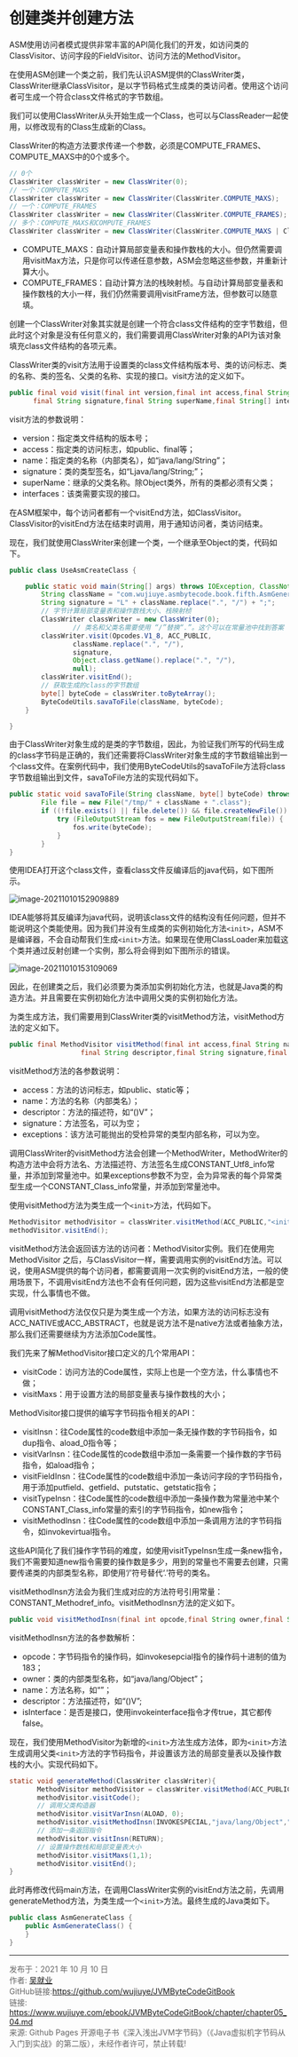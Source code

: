 # 创建类并创建方法

ASM使用访问者模式提供非常丰富的API简化我们的开发，如访问类的ClassVisitor、访问字段的FieldVisitor、访问方法的MethodVisitor。

在使用ASM创建一个类之前，我们先认识ASM提供的ClassWriter类，ClassWriter继承ClassVisitor，是以字节码格式生成类的类访问者。使用这个访问者可生成一个符合class文件格式的字节数组。

我们可以使用ClassWriter从头开始生成一个Class，也可以与ClassReader一起使用，以修改现有的Class生成新的Class。

 ClassWriter的构造方法要求传递一个参数，必须是COMPUTE_FRAMES、COMPUTE_MAXS中的0个或多个。

 ```java
// 0个
ClassWriter classWriter = new ClassWriter(0);
// 一个：COMPUTE_MAXS
ClassWriter classWriter = new ClassWriter(ClassWriter.COMPUTE_MAXS);
// 一个：COMPUTE_FRAMES
ClassWriter classWriter = new ClassWriter(ClassWriter.COMPUTE_FRAMES);
// 多个：COMPUTE_MAXS和COMPUTE_FRAMES
ClassWriter classWriter = new ClassWriter(ClassWriter.COMPUTE_MAXS | ClassWriter.COMPUTE_FRAMES);
 ```

* COMPUTE_MAXS：自动计算局部变量表和操作数栈的大小。但仍然需要调用visitMax方法，只是你可以传递任意参数，ASM会忽略这些参数，并重新计算大小。
* COMPUTE_FRAMES：自动计算方法的栈映射桢。与自动计算局部变量表和操作数栈的大小一样，我们仍然需要调用visitFrame方法，但参数可以随意填。

创建一个ClassWriter对象其实就是创建一个符合class文件结构的空字节数组，但此时这个对象是没有任何意义的，我们需要调用ClassWriter对象的API为该对象填充class文件结构的各项元素。

ClassWriter类的visit方法用于设置类的class文件结构版本号、类的访问标志、类的名称、类的签名、父类的名称、实现的接口。visit方法的定义如下。

```java
public final void visit(final int version,final int access,final String name,
      final String signature,final String superName,final String[] interfaces)
```

visit方法的参数说明：

* version：指定类文件结构的版本号；
* access：指定类的访问标志，如public、final等；
* name：指定类的名称（内部类名），如“java/lang/String”；
* signature：类的类型签名，如“Ljava/lang/String;”；
* superName：继承的父类名称。除Object类外，所有的类都必须有父类；
* interfaces：该类需要实现的接口。

在ASM框架中，每个访问者都有一个visitEnd方法，如ClassVisitor。ClassVisitor的visitEnd方法在结束时调用，用于通知访问者，类访问结束。

现在，我们就使用ClassWriter来创建一个类，一个继承至Object的类，代码如下。

```java
public class UseAsmCreateClass {

    public static void main(String[] args) throws IOException, ClassNotFoundException {
        String className = "com.wujiuye.asmbytecode.book.fifth.AsmGenerateClass";
        String signature = "L" + className.replace(".", "/") + ";";
        // 字节计算局部变量表和操作数栈大小、栈映射桢
        ClassWriter classWriter = new ClassWriter(0);
				// 类名和父类名需要使用 “/”替换“.”。这个可以在常量池中找到答案
        classWriter.visit(Opcodes.V1_8, ACC_PUBLIC,
                className.replace(".", "/"),
                signature,
                Object.class.getName().replace(".", "/"),
                null);
        classWriter.visitEnd();
        // 获取生成的class的字节数组
        byte[] byteCode = classWriter.toByteArray();
        ByteCodeUtils.savaToFile(className, byteCode);
    }

}
```

由于ClassWriter对象生成的是类的字节数组，因此，为验证我们所写的代码生成的class字节码是正确的，我们还需要将ClassWriter对象生成的字节数组输出到一个class文件。在案例代码中，我们使用ByteCodeUtils的savaToFile方法将class字节数组输出到文件，savaToFile方法的实现代码如下。

```java
public static void savaToFile(String className, byte[] byteCode) throws IOException {
        File file = new File("/tmp/" + className + ".class");
        if ((!file.exists() || file.delete()) && file.createNewFile()) {
            try (FileOutputStream fos = new FileOutputStream(file)) {
                fos.write(byteCode);
            }
        }
}
```

使用IDEA打开这个class文件，查看class文件反编译后的java代码，如下图所示。

![image-20211010152909889](images/chapter05-04-01.png)

IDEA能够将其反编译为java代码，说明该class文件的结构没有任何问题，但并不能说明这个类能使用。因为我们并没有生成类的实例初始化方法`<init>`，ASM不是编译器，不会自动帮我们生成`<init>`方法。如果现在使用ClassLoader来加载这个类并通过反射创建一个实例，那么将会得到如下图所示的错误。

![image-20211010153109069](images/chapter05-04-02.png)

因此，在创建类之后，我们必须要为类添加实例初始化方法，也就是Java类的构造方法。并且需要在实例初始化方法中调用父类的实例初始化方法。

 为类生成方法，我们需要用到ClassWriter类的visitMethod方法，visitMethod方法的定义如下。

```java
public final MethodVisitor visitMethod(final int access,final String name,
                  final String descriptor,final String signature,final String[] exceptions)
```

visitMethod方法的各参数说明：

* access：方法的访问标志，如public、static等；
* name：方法的名称（内部类名）；
* descriptor：方法的描述符，如“()V”；
* signature：方法签名，可以为空；
* exceptions：该方法可能抛出的受检异常的类型内部名称，可以为空。

调用ClassWriter的visitMethod方法会创建一个MethodWriter，MethodWriter的构造方法中会将方法名、方法描述符、方法签名生成CONSTANT_Utf8_info常量，并添加到常量池中。如果exceptions参数不为空，会为异常表的每个异常类型生成一个CONSTANT_Class_info常量，并添加到常量池中。

使用visitMethod方法为类生成一个`<init>`方法，代码如下。

```java
MethodVisitor methodVisitor = classWriter.visitMethod(ACC_PUBLIC,"<init>","()V",null,null);
methodVisitor.visitEnd();
```

visitMethod方法会返回该方法的访问者：MethodVisitor实例。我们在使用完MethodVisitor 之后，与ClassVisitor一样，需要调用实例的visitEnd方法。可以说，使用ASM提供的每个访问者，都需要调用一次实例的visitEnd方法，一般的使用场景下，不调用visitEnd方法也不会有任何问题，因为这些visitEnd方法都是空实现，什么事情也不做。

调用visitMethod方法仅仅只是为类生成一个方法，如果方法的访问标志没有ACC_NATIVE或ACC_ABSTRACT，也就是说方法不是native方法或者抽象方法，那么我们还需要继续为方法添加Code属性。

我们先来了解MethodVisitor接口定义的几个常用API：

* visitCode：访问方法的Code属性，实际上也是一个空方法，什么事情也不做；
* visitMaxs：用于设置方法的局部变量表与操作数栈的大小；

MethodVisitor接口提供的编写字节码指令相关的API：

* visitInsn：往Code属性的code数组中添加一条无操作数的字节码指令，如dup指令、aload_0指令等；
* visitVarInsn：往Code属性的code数组中添加一条需要一个操作数的字节码指令，如aload指令；
* visitFieldInsn：往Code属性的code数组中添加一条访问字段的字节码指令，用于添加putfield、getfield、putstatic、getstatic指令；
* visitTypeInsn：往Code属性的code数组中添加一条操作数为常量池中某个CONSTANT_Class_info常量的索引的字节码指令，如new指令；
* visitMethodInsn：往Code属性的code数组中添加一条调用方法的字节码指令，如invokevirtual指令。

这些API简化了我们操作字节码的难度，如使用visitTypeInsn生成一条new指令，我们不需要知道new指令需要的操作数是多少，用到的常量也不需要去创建，只需要传递类的内部类型名称，即使用‘/’符号替代‘.’符号的类名。

visitMethodInsn方法会为我们生成对应的方法符号引用常量：CONSTANT_Methodref_info。visitMethodInsn方法的定义如下。

```java 
public void visitMethodInsn(final int opcode,final String owner,final String name,   final String descriptor,final boolean isInterface)
```

visitMethodInsn方法的各参数解析：

* opcode：字节码指令的操作码，如invokesepcial指令的操作码十进制的值为183；
* owner：类的内部类型名称，如“java/lang/Object”；
* name：方法名称，如“<init>”；
* descriptor：方法描述符，如“()V”;
* isInterface：是否是接口，使用invokeinterface指令才传true，其它都传false。

现在，我们使用MethodVisitor为新增的`<init>`方法生成方法体，即为`<init>`方法生成调用父类`<init>`方法的字节码指令，并设置该方法的局部变量表以及操作数栈的大小。实现代码如下。

 ```java
static void generateMethod(ClassWriter classWriter){
        MethodVisitor methodVisitor = classWriter.visitMethod(ACC_PUBLIC, "<init>", "()V", null, null);
        methodVisitor.visitCode();
        // 调用父类构造器
        methodVisitor.visitVarInsn(ALOAD, 0);
        methodVisitor.visitMethodInsn(INVOKESPECIAL,"java/lang/Object","<init>", "()V", false);
        // 添加一条返回指令
        methodVisitor.visitInsn(RETURN);
        // 设置操作数栈和局部变量表大小
        methodVisitor.visitMaxs(1,1);
        methodVisitor.visitEnd();
}
 ```

此时再修改代码main方法，在调用ClassWriter实例的visitEnd方法之前，先调用generateMethod方法，为类生成一个`<init>`方法。最终生成的Java类如下。

```java
public class AsmGenerateClass {
    public AsmGenerateClass() {
    }
}
```

---

<font color= #666666>发布于：2021 年 10 月 10 日</font><br><font color= #666666>作者: [吴就业](https://www.wujiuye.com/)</font><br><font color= #666666>GitHub链接:https://github.com/wujiuye/JVMByteCodeGitBook</font><br><font color= #666666>链接: https://www.wujiuye.com/ebook/JVMByteCodeGitBook/chapter/chapter05_04.md</font><br><font color= #666666>来源: Github Pages 开源电子书《深入浅出JVM字节码》（《Java虚拟机字节码从入门到实战》的第二版），未经作者许可，禁止转载!</font><br>

